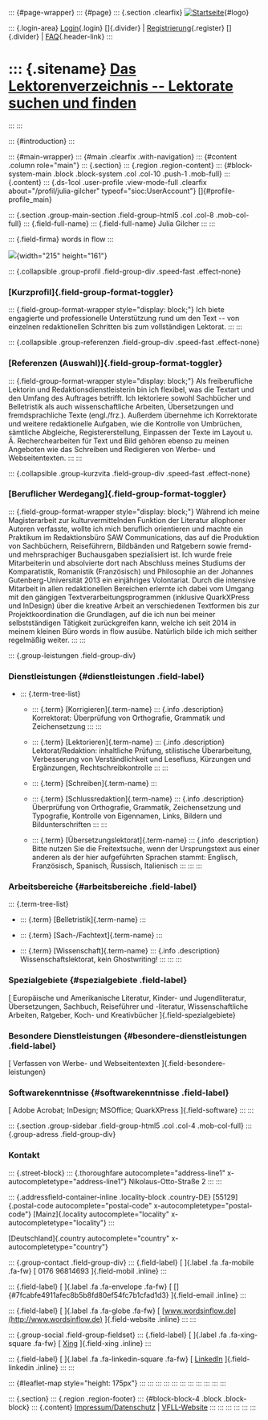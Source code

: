 ::: {#page-wrapper}
::: {#page}
::: {.section .clearfix}
[![Startseite](https://www.lektoren.de/sites/default/files/VfLL_logo.jpg)](/ "Startseite"){#logo}

::: {.login-area}
[Login](/user){.login} []{.divider} \|
[Registrierung](/user/register){.register} []{.divider} \|
[FAQ](/faq-page){.header-link}
:::

::: {.sitename}
[Das Lektorenverzeichnis -- Lektorate suchen und finden](/ "Startseite")
========================================================================
:::
:::

::: {#introduction}
:::

::: {#main-wrapper}
::: {#main .clearfix .with-navigation}
::: {#content .column role="main"}
::: {.section}
::: {.region .region-content}
::: {#block-system-main .block .block-system .col .col-10 .push-1 .mob-full}
::: {.content}
::: {.ds-1col .user-profile .view-mode-full .clearfix about="/profil/julia-gilcher" typeof="sioc:UserAccount"}
[]{#profile-profile_main}

::: {.section .group-main-section .field-group-html5 .col .col-8 .mob-col-full}
::: {.field-full-name}
::: {.field-full-name}
Julia Gilcher
:::
:::

::: {.field-firma}
words in flow
:::

![](https://www.lektoren.de/sites/default/files/styles/profile-image-full/public/users/profile_img/foto_0.jpg?itok=7MjQK5SW){width="215"
height="161"}

::: {.collapsible .group-profil .field-group-div .speed-fast .effect-none}
### [Kurzprofil]{.field-group-format-toggler}

::: {.field-group-format-wrapper style="display: block;"}
Ich biete engagierte und professionelle Unterstützung rund um den Text
-- von einzelnen redaktionellen Schritten bis zum vollständigen
Lektorat.
:::
:::

::: {.collapsible .group-referenzen .field-group-div .speed-fast .effect-none}
### [Referenzen (Auswahl)]{.field-group-format-toggler}

::: {.field-group-format-wrapper style="display: block;"}
Als freiberufliche Lektorin und Redaktionsdienstleisterin bin ich
flexibel, was die Textart und den Umfang des Auftrages betrifft. Ich
lektoriere sowohl Sachbücher und Belletristik als auch wissenschaftliche
Arbeiten, Übersetzungen und fremdsprachliche Texte (engl./frz.).
Außerdem übernehme ich Korrektorate und weitere redaktionelle Aufgaben,
wie die Kontrolle von Umbrüchen, sämtliche Abgleiche,
Registererstellung, Einpassen der Texte im Layout u. Ä.
Recherchearbeiten für Text und Bild gehören ebenso zu meinen Angeboten
wie das Schreiben und Redigieren von Werbe- und Webseitentexten.
:::
:::

::: {.collapsible .group-kurzvita .field-group-div .speed-fast .effect-none}
### [Beruflicher Werdegang]{.field-group-format-toggler}

::: {.field-group-format-wrapper style="display: block;"}
Während ich meine Magisterarbeit zur kulturvermittelnden Funktion der
Literatur allophoner Autoren verfasste, wollte ich mich beruflich
orientieren und machte ein Praktikum im Redaktionsbüro SAW
Communications, das auf die Produktion von Sachbüchern, Reiseführern,
Bildbänden und Ratgebern sowie fremd- und mehrsprachiger Buchausgaben
spezialisiert ist. Ich wurde freie Mitarbeiterin und absolvierte dort
nach Abschluss meines Studiums der Komparatistik, Romanistik
(Französisch) und Philosophie an der Johannes Gutenberg-Universität 2013
ein einjähriges Volontariat. Durch die intensive Mitarbeit in allen
redaktionellen Bereichen erlernte ich dabei vom Umgang mit den gängigen
Textverarbeitungsprogrammen (inklusive QuarkXPress und InDesign) über
die kreative Arbeit an verschiedenen Textformen bis zur
Projektkoordination die Grundlagen, auf die ich nun bei meiner
selbstständigen Tätigkeit zurückgreifen kann, welche ich seit 2014 in
meinem kleinen Büro words in flow ausübe. Natürlich bilde ich mich
seither regelmäßig weiter.
:::
:::

::: {.group-leistungen .field-group-div}
### Dienstleistungen {#dienstleistungen .field-label}

-   ::: {.term-tree-list}
    -   ::: {.term}
        [Korrigieren]{.term-name}
        ::: {.info .description}
        Korrektorat: Überprüfung von Orthografie, Grammatik und
        Zeichensetzung
        :::
        :::

    -   ::: {.term}
        [Lektorieren]{.term-name}
        ::: {.info .description}
        Lektorat/Redaktion: inhaltliche Prüfung, stilistische
        Überarbeitung, Verbesserung von Verständlichkeit und Lesefluss,
        Kürzungen und Ergänzungen, Rechtschreibkontrolle
        :::
        :::

    -   ::: {.term}
        [Schreiben]{.term-name}
        :::

    -   ::: {.term}
        [Schlussredaktion]{.term-name}
        ::: {.info .description}
        Überprüfung von Orthografie, Grammatik, Zeichensetzung und
        Typografie, Kontrolle von Eigennamen, Links, Bildern und
        Bildunterschriften
        :::
        :::

    -   ::: {.term}
        [Übersetzungslektorat]{.term-name}
        ::: {.info .description}
        Bitte nutzen Sie die Freitextsuche, wenn der Ursprungstext aus
        einer anderen als der hier aufgeführten Sprachen stammt:
        Englisch, Französisch, Spanisch, Russisch, Italienisch
        :::
        :::
    :::

### Arbeitsbereiche {#arbeitsbereiche .field-label}

::: {.term-tree-list}
-   ::: {.term}
    [Belletristik]{.term-name}
    :::

-   ::: {.term}
    [Sach-/Fachtext]{.term-name}
    :::

-   ::: {.term}
    [Wissenschaft]{.term-name}
    ::: {.info .description}
    Wissenschaftslektorat, kein Ghostwriting!
    :::
    :::
:::

### Spezialgebiete {#spezialgebiete .field-label}

[ Europäische und Amerikanische Literatur, Kinder- und Jugendliteratur,
Übersetzungen, Sachbuch, Reiseführer und -literatur, Wissenschaftliche
Arbeiten, Ratgeber, Koch- und Kreativbücher ]{.field-spezialgebiete}

### Besondere Dienstleistungen {#besondere-dienstleistungen .field-label}

[ Verfassen von Werbe- und Webseitentexten
]{.field-besondere-leistungen}

### Softwarekenntnisse {#softwarekenntnisse .field-label}

[ Adobe Acrobat; InDesign; MSOffice; QuarkXPress ]{.field-software}
:::
:::

::: {.section .group-sidebar .field-group-html5 .col .col-4 .mob-col-full}
::: {.group-adress .field-group-div}
### Kontakt

::: {.street-block}
::: {.thoroughfare autocomplete="address-line1" x-autocompletetype="address-line1"}
Nikolaus-Otto-Straße 2
:::
:::

::: {.addressfield-container-inline .locality-block .country-DE}
[55129]{.postal-code autocomplete="postal-code"
x-autocompletetype="postal-code"} [Mainz]{.locality
autocomplete="locality" x-autocompletetype="locality"}
:::

[Deutschland]{.country autocomplete="country"
x-autocompletetype="country"}

::: {.group-contact .field-group-div}
::: {.field-label}
[ ]{.label .fa .fa-mobile .fa-fw} [ 0176 96814693 ]{.field-mobil
.inline}
:::

::: {.field-label}
[ ]{.label .fa .fa-envelope .fa-fw} [
[]{#7fcabfe4911afec8b5b8fd80ef54fc7b1cfad1d3} ]{.field-email .inline}
:::

::: {.field-label}
[ ]{.label .fa .fa-globe .fa-fw} [
[www.wordsinflow.de](http://www.wordsinflow.de) ]{.field-website
.inline}
:::
:::

::: {.group-social .field-group-fieldset}
::: {.field-label}
[ ]{.label .fa .fa-xing-square .fa-fw} [
[Xing](https://www.xing.com/profile/Julia_Gilcher) ]{.field-xing
.inline}
:::

::: {.field-label}
[ ]{.label .fa .fa-linkedin-square .fa-fw} [
[LinkedIn](https://www.linkedin.com/in/julia-gilcher-b0411b100/)
]{.field-linkedin .inline}
:::
:::

::: {#leaflet-map style="height: 175px"}
:::
:::
:::
:::
:::
:::
:::
:::
:::
:::
:::

::: {.section}
::: {.region .region-footer}
::: {#block-block-4 .block .block-block}
::: {.content}
[Impressum/Datenschutz](/impressum) \|
[VFLL-Website](http://www.vfll.de)
:::
:::
:::
:::
:::
:::
